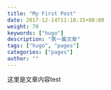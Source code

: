 ```yaml
---
title: "My First Post"
date: 2017-12-14T11:18:15+08:00
weight: 70
keywords: ["hugo"]
description: "第一篇文章"
tags: ["hugo", "pages"]
categories: ["pages"]
author: ""
---
```


这里是文章内容test
